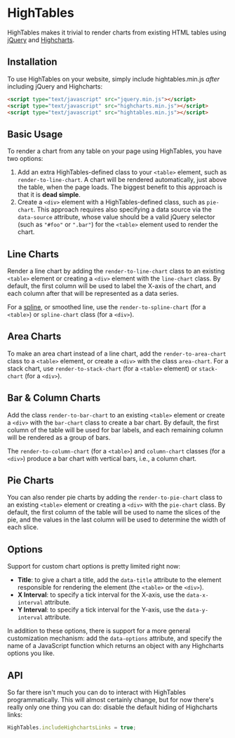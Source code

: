 HighTables
==========

HighTables makes it trivial to render charts from existing HTML tables using
[jQuery](http://jquery.com/) and [Highcharts](http://www.highcharts.com).

Installation
------------

To use HighTables on your website, simply include hightables.min.js <em>after</em> including jQuery
and Highcharts:

```html
<script type="text/javascript" src="jquery.min.js"></script>
<script type="text/javascript" src="highcharts.min.js"></script>
<script type="text/javascript" src="hightables.min.js"></script>
```

Basic Usage
-----------

To render a chart from any table on your page using HighTables, you have two options:

1. Add an extra HighTables-defined class to your `<table>` element, such as `render-to-line-chart`.
   A chart will be rendered automatically, just above the table, when the page loads. The biggest
   benefit to this approach is that it is **dead simple**.
2. Create a `<div>` element with a HighTables-defined class, such as `pie-chart`. This approach
   requires also specifying a data source via the `data-source` attribute, whose value should be a
   valid jQuery selector (such as `"#foo"` or `".bar"`) for the `<table>` element used to render the
   chart.

Line Charts
-----------

Render a line chart by adding the `render-to-line-chart` class to an existing `<table>` element or
creating a `<div>` element with the `line-chart` class. By default, the first column will be used to
label the X-axis of the chart, and each column after that will be represented as a data series.

For a [spline](http://en.wikipedia.org/wiki/Spline_%28mathematics%29), or smoothed line, use the
`render-to-spline-chart` (for a `<table>`) or `spline-chart` class (for a `<div>`).

Area Charts
-----------

To make an area chart instead of a line chart, add the `render-to-area-chart` class to a `<table>`
element, or create a `<div>` with the class `area-chart`. For a stack chart, use
`render-to-stack-chart` (for a `<table>` element) or `stack-chart` (for a `<div>`).

Bar & Column Charts
-------------------

Add the class `render-to-bar-chart` to an existing `<table>` element or create a `<div>` with the
`bar-chart` class to create a bar chart. By default, the first column of the table will be used for
bar labels, and each remaining column will be rendered as a group of bars.

The `render-to-column-chart` (for a `<table>`) and `column-chart` classes (for a `<div>`) produce a
bar chart with vertical bars, i.e., a column chart.

Pie Charts
----------

You can also render pie charts by adding the `render-to-pie-chart` class to an existing `<table>`
element or creating a `<div>` with the `pie-chart` class. By default, the first column of the table
will be used to name the slices of the pie, and the values in the last column will be used to
determine the width of each slice.

Options
-------

Support for custom chart options is pretty limited right now:

- **Title**: to give a chart a title, add the `data-title` attribute to the element responsible for
  rendering the element (the `<table>` or the `<div>`).
- **X Interval**: to specify a tick interval for the X-axis, use the `data-x-interval` attribute.
- **Y Interval**: to specify a tick interval for the Y-axis, use the `data-y-interval` attribute.

In addition to these options, there is support for a more general customization mechanism: add the
`data-options` attribute, and specify the name of a JavaScript function which returns an object with
any Highcharts options you like.

API
---

So far there isn't much you can do to interact with HighTables programmatically. This will almost
certainly change, but for now there's really only one thing you can do: disable the default hiding
of Highcharts links:

```javascript
HighTables.includeHighchartsLinks = true;
```
